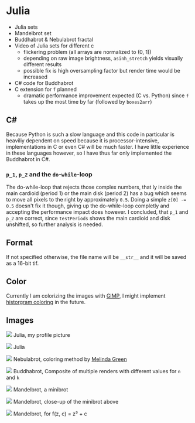 # Julia
- Julia sets
- Mandelbrot set
- Buddhabrot & Nebulabrot fractal
- Video of Julia sets for different c
  - flickering problem (all arrays are normalized to (0, 1))
  - depending on raw image brightness, ``asinh_stretch`` yields visually different results
  - possible fix is high oversampling factor but render time would be increased
- C# code for Buddhabrot
- C extension for ``f`` planned
  - dramatic performance improvement expected (C vs. Python) since ``f`` takes up the most time by far (followed by ``boxes2arr``)
## C#
Because Python is such a slow language and this code in particular is heaviliy dependent on speed because it is processor-intensive, implementations in C or even C# will be much faster. I have little experience in these languages however, so I have thus far only implemented the Buddhabrot in C#.
### ``p_1``, ``p_2`` and the ``do``-``while``-loop
The do-while-loop that rejects those complex numbers, that ly inside the main cardioid (period 1) or the main disk (period 2) has a bug which seems to move all pixels to the right by approximately ``0.5``. Doing a simple ``z[0] -= 0.5`` doesn't fix it though, giving up the do-while-loop completly and accepting the performance impact does however. I concluded, that ``p_1`` and ``p_2`` are correct, since ``testPeriods`` shows the main cardioid and disk unshifted, so further analysis is needed.

## Format
If not specified otherwise, the file name will be ``__str__`` and it will be saved as a 16-bit tif.

## Color
Currently I am colorizing the images with [GIMP](https://www.gimp.org/), I might implement [historgram coloring](https://en.wikipedia.org/wiki/Plotting_algorithms_for_the_Mandelbrot_set#Histogram_coloring) in the future.

## Images

![](https://github.com/leftgoes/Julia/blob/main/images/Julia%3B%20f(z)%20%3D%20z%20%5E%202%20%2B%20c%3B%20(-2-2i%2C%202%2B2i)%3B%20i(300%2C%202)%3B%20img(1200%2C%201200)%3B%20r2%3B%20th8%3B%20t62.04%3B%20o7.jpg)
Julia, my profile picture

![](https://github.com/leftgoes/Julia/blob/main/images/Julia%3B%20f(z)%20%3D%20z%20%5E%202%20%2B%20c%3B%20(-2%2B2i%2C%20-2%2B2i)%3B%20i(400%2C%202)%3B%20img(3000%2C%203000)%3B%20r2%3B%20th8%3B%20t5.64.jpg)
Julia

![](https://github.com/leftgoes/Julia/blob/main/images/Buddhabrot.jpg)
Nebulabrot, coloring method by [Melinda Green](https://superliminal.com/fractals/bbrot/)

![](https://github.com/leftgoes/Julia/blob/main/images/Buddhabrot%3B%20(-2-2i%2C%202%2B2i)%3B%20img(1500%2C%201500)%2C%20k(50k%2C%20500k%2C%2050k%2C%205k)%2C%20n(200k%2C%202m%2C%20100k%2C%2010k)%3B%20th8%3B%20t.jpg)
Buddhabrot, Composite of multiple renders with different values for ``n`` and ``k``

![](https://github.com/leftgoes/Julia/blob/main/images/Mandelbrot%3B%20(-0.743352131%2B0.131366432i%2C%20-0.743352123%2B0.1313664416i)%3B%20i(10000%2C%202)%3B%20img(6000%2C%20-98524816908)%3B%20r2%3B%20th8%3B%20t1895.96.jpg)
Mandelbrot, a minibrot

![](https://github.com/leftgoes/Julia/blob/main/images/Mandelbrot%3B%20f(z%2C%20c)%20%3D%20z%20%5E%202%20%2B%20c%3B%20(-0.74335212625-0.7433521253i%2C%200.1313664357%2B0.1313664364i)%3B%20i(80000%2C%202)%3B%20img(3000%2C%202211)%3B%20r2%3B%20th8%3B%20t840.86.jpg)
Mandelbrot, close-up of the minibrot above

![](https://github.com/leftgoes/Julia/blob/main/images/Mandelbrot%3B%20f(z%2C%20c)%20%3D%20z%20%5E%203%20%2B%20c%3B%20(-0.5-0.05i%2C%200.5%2B1.5i)%3B%20i(2000%2C%202)%3B%20img(12000%2C%2021000)%3B%20r2%3B%20th8%3B%20t3626.83%3B%20o3.jpg)
Mandelbrot, for f(z, c) = z³ + c
